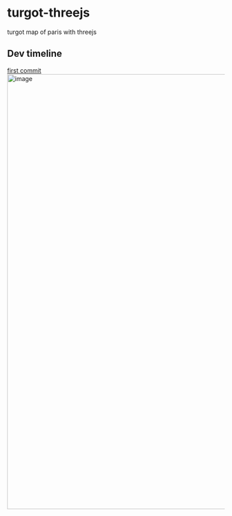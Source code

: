 # turgot-threejs
turgot map of paris with threejs

## Dev timeline
[first commit](https://github.com/supakazes/turgot-threejs/commit/d8ea18c05ac09eb4e48fc7cb872521e753428c8e) 
<img width="1152" height="1005" alt="image" src="https://github.com/user-attachments/assets/dcbed472-c28d-42cc-880d-6e06009f4c16" />

